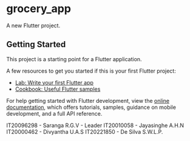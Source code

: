 # grocery_app

A new Flutter project.

## Getting Started

This project is a starting point for a Flutter application.

A few resources to get you started if this is your first Flutter project:

- [Lab: Write your first Flutter app](https://docs.flutter.dev/get-started/codelab)
- [Cookbook: Useful Flutter samples](https://docs.flutter.dev/cookbook)

For help getting started with Flutter development, view the
[online documentation](https://docs.flutter.dev/), which offers tutorials,
samples, guidance on mobile development, and a full API reference.

IT20096298 - Saranga R.G.V - Leader
IT20010058 - Jayasinghe A.H.N
IT20000462 - Divyantha U.A.S
IT20221850 - De Silva S.W.L.P.
